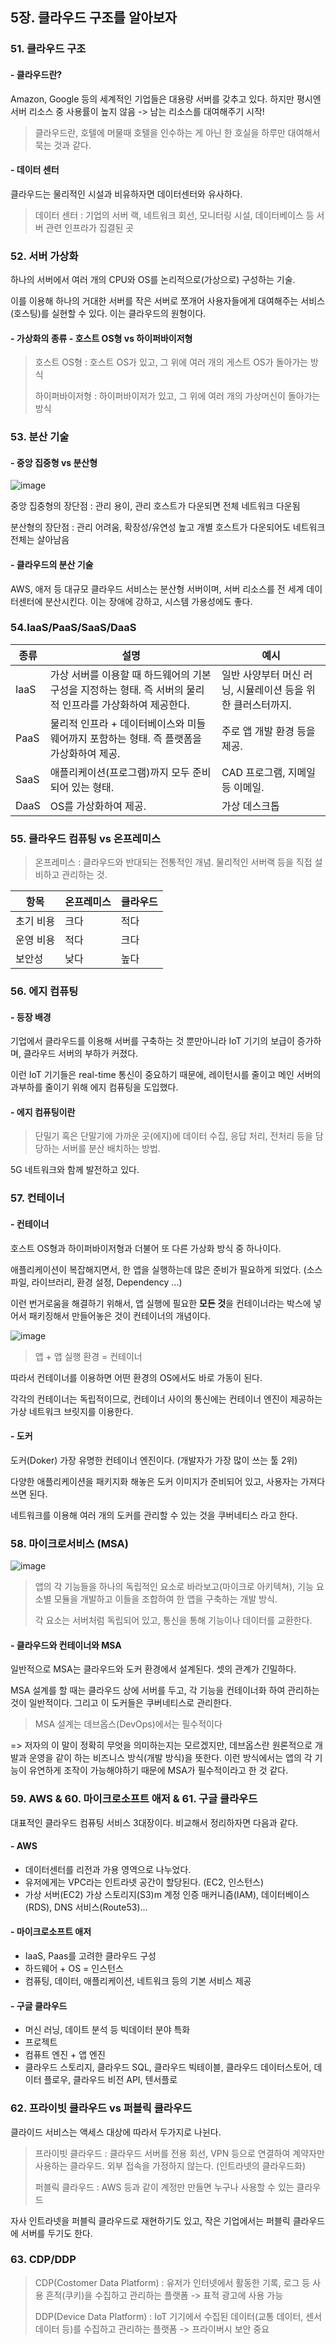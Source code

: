 5장. 클라우드 구조를 알아보자
---
### 51. 클라우드 구조
#### - 클라우드란?
Amazon, Google 등의 세계적인 기업들은 대용량 서버를 갖추고 있다. 
하지만 평시엔 서버 리소스 중 사용률이 높지 않음 -> 남는 리소스를 대여해주기 시작!

> 클라우드란, 호텔에 머물때 호텔을 인수하는 게 아닌 한 호실을 하루만 대여해서 묵는 것과 같다.

#### - 데이터 센터
클라우드는 물리적인 시설과 비유하자면 데이터센터와 유사하다. 
>데이터 센터 : 기업의 서버 랙, 네트워크 회선, 모니터링 시설, 데이터베이스 등 서버 관련 인프라가 집결된 곳


### 52. 서버 가상화
하나의 서버에서 여러 개의 CPU와 OS를 논리적으로(가상으로) 구성하는 기술. 

이를 이용해 하나의 거대한 서버를 작은 서버로 쪼개어 사용자들에게 대여해주는 서비스(호스팅)를 실현할 수 있다. 이는 클라우드의 원형이다.

#### - 가상화의 종류 - 호스트 OS형 vs 하이퍼바이저형
> 호스트 OS형 : 호스트 OS가 있고, 그 위에 여러 개의 게스트 OS가 돌아가는 방식
>
> 하이퍼바이저형 : 하이퍼바이저가 있고, 그 위에 여러 개의 가상머신이 돌아가는 방식


### 53. 분산 기술
#### - 중앙 집중형 vs 분산형

![image](https://github.com/Minnie5382/devduck-cs-study/assets/97179789/6b06d55c-9502-4f97-b3cc-6b9e5f652d13)

중앙 집중형의 장단점 : 관리 용이, 관리 호스트가 다운되면 전체 네트워크 다운됨

분산형의 장단점 : 관리 어려움, 확장성/유연성 높고 개별 호스트가 다운되어도 네트워크 전체는 살아남음

#### - 클라우드의 분산 기술
AWS, 애저 등 대규모 클라우드 서비스는 분산형 서버이며, 서버 리소스를 전 세계 데이터센터에 분산시킨다. 이는 장애에 강하고, 시스템 가용성에도 좋다.

### 54.IaaS/PaaS/SaaS/DaaS
|종류|설명|예시|
|-|-|-|
|IaaS|가상 서버를 이용할 때 하드웨어의 기본 구성을 지정하는 형태. 즉 서버의 물리적 인프라를 가상화하여 제공한다. |일반 사양부터 머신 러닝, 시뮬레이션 등을 위한 클러스터까지.|
|PaaS|물리적 인프라 + 데이터베이스와 미들웨어까지 포함하는 형태. 즉 플랫폼을 가상화하여 제공. |주로 앱 개발 환경 등을 제공.|
|SaaS|애플리케이션(프로그램)까지 모두 준비되어 있는 형태. |CAD 프로그램, 지메일 등 이메일. |
|DaaS|OS를 가상화하여 제공. |가상 데스크톱|

### 55. 클라우드 컴퓨팅 vs 온프레미스
> 온프레미스 : 클라우드와 반대되는 전통적인 개념. 물리적인 서버랙 등을 직접 설비하고 관리하는 것.

|항목|온프레미스|클라우드|
|-|-|-|
|초기 비용|크다|적다|
|운영 비용|적다|크다|
|보안성|낮다|높다|

### 56. 에지 컴퓨팅
#### - 등장 배경
기업에서 클라우드를 이용해 서버를 구축하는 것 뿐만아니라 IoT 기기의 보급이 증가하며, 클라우드 서버의 부하가 커졌다.

이런 IoT 기기들은 real-time 통신이 중요하기 때문에, 레이턴시를 줄이고 메인 서버의 과부하를 줄이기 위해 에지 컴퓨팅을 도입했다.

#### - 에지 컴퓨팅이란
> 단밀기 혹은 단말기에 가까운 곳(에지)에 데이터 수집, 응답 처리, 전처리 등을 담당하는 서버를 분산 배치하는 방법. 

5G 네트워크와 함께 발전하고 있다.

### 57. 컨테이너
#### - 컨테이너
호스트 OS형과 하이퍼바이저형과 더불어 또 다른 가상화 방식 중 하나이다.

애플리케이션이 복잡해지면서, 한 앱을 실행하는데 많은 준비가 필요하게 되었다. (소스 파일, 라이브러리, 환경 설정, Dependency ...)

이런 번거로움을 해결하기 위해서, 앱 실행에 필요한 **모든 것**을 컨테이너라는 박스에 넣어서 패키징해서 만들어놓은 것이 컨테이너의 개념이다.

![image](https://github.com/Minnie5382/devduck-cs-study/assets/97179789/a287b03e-1bea-4e36-a429-021b0277c727)


> 앱 + 앱 실행 환경 = 컨테이너

따라서 컨테이너를 이용하면 어떤 환경의 OS에서도 바로 가동이 된다.

각각의 컨테이너는 독립적이므로, 컨테이너 사이의 통신에는 컨테이너 엔진이 제공하는 가상 네트워크 브릿지를 이용한다.


#### - 도커
도커(Doker) 가장 유명한 컨테이너 엔진이다. (개발자가 가장 많이 쓰는 툴 2위)

다양한 애플리케이션을 패키지화 해놓은 도커 이미지가 준비되어 있고, 사용자는 가져다 쓰면 된다. 

네트워크를 이용해 여러 개의 도커를 관리할 수 있는 것을 쿠버네티스 라고 한다.

### 58. 마이크로서비스 (MSA)

![image](https://github.com/Minnie5382/devduck-cs-study/assets/97179789/d4ff988a-525e-4c40-b6e6-50257acd4f3d)

> 앱의 각 기능들을 하나의 독립적인 요소로 바라보고(마이크로 아키텍쳐), 기능 요소별 모듈을 개발하고 이들을 조합하여 한 앱을 구축하는 개발 방식.
>
> 각 요소는 서버처럼 독립되어 있고, 통신을 통해 기능이나 데이터를 교환한다.


#### - 클라우드와 컨테이너와 MSA
일반적으로 MSA는 클라우드와 도커 환경에서 설계된다. 셋의 관계가 긴밀하다.

MSA 설계를 할 때는 클라우드 상에 서버를 두고, 각 기능을 컨테이너화 하여 관리하는 것이 일반적이다. 그리고 이 도커들은 쿠버네티스로 관리한다.

> MSA 설계는 데브옵스(DevOps)에서는 필수적이다

=> 저자의 이 말이 정확히 무엇을 의미하는지는 모르겠지만, 데브옵스란 원론적으로 개발과 운영을 같이 하는 비즈니스 방식(개발 방식)을 뜻한다. 이런 방식에서는 앱의 각 기능이 유연하게 조작이 가능해야하기 때문에 MSA가 필수적이라고 한 것 같다.

### 59. AWS & 60. 마이크로소프트 애저 & 61. 구글 클라우드
대표적인 클라우드 컴퓨팅 서비스 3대장이다. 비교해서 정리하자면 다음과 같다.
#### - AWS 
* 데이터센터를 리전과 가용 영역으로 나누었다.
* 유저에게는 VPC라는 인트라넷 공간이 할당된다. (EC2, 인스턴스)
* 가상 서버(EC2) 가상 스토리지(S3)m 계정 인증 매커니즘(IAM), 데이터베이스(RDS), DNS 서비스(Route53)...

#### - 마이크로소프트 애저
* IaaS, Paas를 고려한 클라우드 구성
* 하드웨어 + OS = 인스턴스
* 컴퓨팅, 데이터, 애플리케이션, 네트워크 등의 기본 서비스 제공

#### - 구글 클라우드
* 머신 러닝, 데이트 분석 등 빅데이터 분야 특화
* 프로젝트
* 컴퓨트 엔진 + 앱 엔진
* 클라우드 스토리지, 클라우드 SQL, 클라우드 빅테이블, 클라우드 데이터스토어, 데이터 플로우, 클라우드 비전 API, 텐서플로

### 62. 프라이빗 클라우드 vs 퍼블릭 클라우드
클라이드 서비스는 액세스 대상에 따라서 두가지로 나뉜다.

> 프라이빗 클라우드 : 클라우드 서버를 전용 회선, VPN 등으로 연결하여 계약자만 사용하는 클라우드. 외부 접속을 가정하지 않는다. (인트라넷의 클라우드화)
>
> 퍼블릭 클라우드 : AWS 등과 같이 계정만 만들면 누구나 사용할 수 있는 클라우드

자사 인트라넷을 퍼블릭 클라우드로 재현하기도 있고, 작은 기업에서는 퍼블릭 클라우드에 서버를 두기도 한다.

### 63. CDP/DDP
> CDP(Costomer Data Platform) : 유저가 인터넷에서 활동한 기록, 로그 등 사용 흔적(쿠키)을 수집하고 관리하는 플랫폼 -> 표적 광고에 사용 가능
> 
> DDP(Device Data Platform) : IoT 기기에서 수집된 데이터(교통 데이터, 센서 데이터 등)를 수집하고 관리하는 플랫폼 -> 프라이버시 보안 중요
